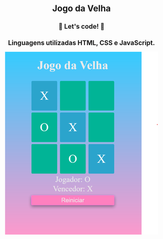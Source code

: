 <h1 align="center">Jogo da Velha</h1>

<h2 align="center">🚀 Let's code! 🚀</h2>

<h2 align="center">Linguagens utilizadas HTML, CSS e JavaScript.</h2>

<p align="center">
<img src="jogo-velha.png" alt="jogo-velha">
</p>
